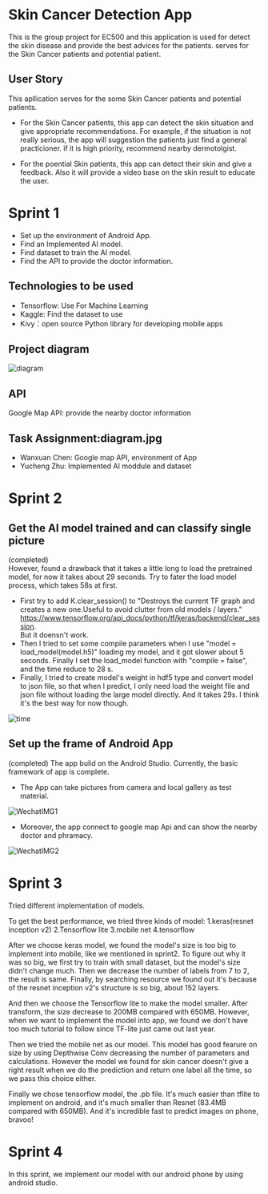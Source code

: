 # Skin Cancer Detection App
This is the group project for EC500 and this application is used for detect the skin disease and provide the best advices for the patients. serves for the Skin Cancer patients and potential patient.

## User Story
This apllication serves for the some Skin Cancer patients and potential patients.
- For the Skin Cancer patients, this app can detect the skin situation and give appropriate recommendations. For example, if the situation is not really serious, the app will suggestion the patients just find a general practicioner. if it is high priority, recommend nearby dermotolgist.

- For the poential Skin patients, this app can detect their skin and give a feedback. Also it will provide a video base on the skin result to educate the user.

 Sprint 1
 =========
- Set up the environment of Android App.
- Find an Implemented AI model.
- Find dataset to train the AI model.
- Find the API to provide the doctor information.

 Technologies to be used
 -------
- Tensorflow: Use For Machine Learning 
- Kaggle: Find the dataset to use
- Kivy：open source Python library for developing mobile apps

 Project diagram
 ------

![diagram](diagram.jpg)

 API
 -------
 Google Map API: provide the nearby doctor information

 Task Assignment:diagram.jpg
 ------
- Wanxuan Chen: Google map API, environment of App
- Yucheng Zhu: Implemented AI moddule and dataset

 Sprint 2
 ==============
  Get the AI model trained and can classify single picture  
  -----
 (completed)  
 However, found a drawback that it takes a little long to load the pretrained model, for now it takes about 29 seconds. 
 Try to fater the load model process, which takes 58s at first.  
 - First try to add K.clear_session() to "Destroys the current TF graph and creates a new one.Useful to avoid clutter from old models / layers." https://www.tensorflow.org/api_docs/python/tf/keras/backend/clear_session.  
 But it doensn't work.   
 - Then I tried to set some compile parameters when I use "model = load_model(model.h5)" loading my model, and it got slower about 5 seconds. Finally I set the load_model function with "compile = false", and the time reduce to 28 s.  
 - Finally, I tried to create model's weight in hdf5 type and convert model to json file, so that when I predict, I only need load the weight file and json file without loading the large model directly. And it takes 29s. I think it's the best way for now though.    
 
 ![time](time.png)

 Set up the frame of Android App  
 ----------
 (completed)
 The app bulid on the Android Studio. Currently, the basic framework of app is complete. 
 
 - The App can take pictures from camera and local gallery as test material. 
 
 ![WechatIMG1](WechatIMG1.png)
 
 - Moreover, the app connect to google map Api and can show the nearby doctor and phramacy.
 
  ![WechatIMG2](WechatIMG2.png)
 
 Sprint 3
 ==============
 Tried different implementation of models.
 
 To get the best performance, we tried three kinds of model: 1.keras(resnet inception v2) 2.Tensorflow lite 3.mobile net 4.tensorflow
 
 After we choose keras model, we found the model's size is too big to implement into mobile, like we mentioned in sprint2. To figure out why it was so big, we first try to train with small dataset, but the model's size didn't change much. Then we decrease the number of labels from 7 to 2, the result is same. Finally, by searching resource we found out it's because of the resnet inception v2's structure is so big, about 152 layers. 
 
 And then we choose the Tensorflow lite to make the model smaller. After transform, the size decrease to 200MB compared with 650MB. However, when we want to implement the model into app, we found we don't have too much tutorial to follow since TF-lite just came out last year.
 
Then we tried the mobile net as our model. This model has good fearure on size by using Depthwise Conv decreasing the number of parameters and calculations. However the model we found for skin cancer doesn't give a right result when we  do the prediction and return one label all the time, so we pass this choice either.

Finally we chose tensorflow model, the .pb file. It's much easier than tflite to implement on android, and it's much smaller than Resnet (83.4MB compared with 650MB). And it's incredible fast to predict images on phone, bravoo!

 Sprint 4
 ==============
 In this sprint, we implement our model with our android phone by using android studio.
